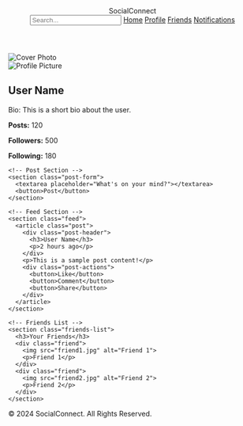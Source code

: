 <!DOCTYPE html>
<html lang="en">
<head>
  <meta charset="UTF-8">
  <meta name="viewport" content="width=device-width, initial-scale=1.0">
  <title>SocialConnect</title>
  <link rel="stylesheet" href="style.css">
</head>
<body>
  <!-- Navigation Bar -->
  <header class="navbar">
    <div class="logo">SocialConnect</div>
    <nav class="nav-links">
      <input type="text" class="search-bar" placeholder="Search...">
      <a href="#home">Home</a>
      <a href="#profile">Profile</a>
      <a href="#friends">Friends</a>
      <a href="#notifications">Notifications</a>
    </nav>
  </header>

  <!-- Main Content -->
  <main class="main-content">
    <!-- Profile Section -->
    <section class="profile">
      <img class="cover-photo" src="cover-photo.jpg" alt="Cover Photo">
      <div class="profile-info">
        <img class="profile-picture" src="profile-picture.jpg" alt="Profile Picture">
        <h2>User Name</h2>
        <p>Bio: This is a short bio about the user.</p>
        <div class="stats">
          <p><strong>Posts:</strong> 120</p>
          <p><strong>Followers:</strong> 500</p>
          <p><strong>Following:</strong> 180</p>
        </div>
      </div>
    </section>

    <!-- Post Section -->
    <section class="post-form">
      <textarea placeholder="What's on your mind?"></textarea>
      <button>Post</button>
    </section>

    <!-- Feed Section -->
    <section class="feed">
      <article class="post">
        <div class="post-header">
          <h3>User Name</h3>
          <p>2 hours ago</p>
        </div>
        <p>This is a sample post content!</p>
        <div class="post-actions">
          <button>Like</button>
          <button>Comment</button>
          <button>Share</button>
        </div>
      </article>
    </section>

    <!-- Friends List -->
    <section class="friends-list">
      <h3>Your Friends</h3>
      <div class="friend">
        <img src="friend1.jpg" alt="Friend 1">
        <p>Friend 1</p>
      </div>
      <div class="friend">
        <img src="friend2.jpg" alt="Friend 2">
        <p>Friend 2</p>
      </div>
    </section>
  </main>

  <!-- Footer -->
  <footer class="footer">
    <p>© 2024 SocialConnect. All Rights Reserved.</p>
  </footer>

  <script src="script.js"></script>
</body>
</html>
